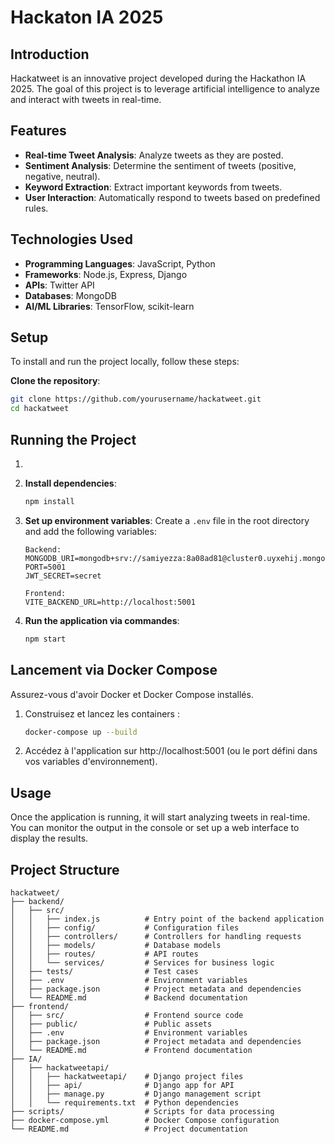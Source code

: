 # Hackaton IA 2025

## Introduction

Hackatweet is an innovative project developed during the Hackathon IA 2025. The goal of this project is to leverage artificial intelligence to analyze and interact with tweets in real-time.

## Features

- **Real-time Tweet Analysis**: Analyze tweets as they are posted.
- **Sentiment Analysis**: Determine the sentiment of tweets (positive, negative, neutral).
- **Keyword Extraction**: Extract important keywords from tweets.
- **User Interaction**: Automatically respond to tweets based on predefined rules.

## Technologies Used

- **Programming Languages**: JavaScript, Python
- **Frameworks**: Node.js, Express, Django
- **APIs**: Twitter API
- **Databases**: MongoDB
- **AI/ML Libraries**: TensorFlow, scikit-learn

## Setup

To install and run the project locally, follow these steps:

**Clone the repository**:

   ```bash
   git clone https://github.com/yourusername/hackatweet.git
   cd hackatweet
   ```

## Running the Project

1. 

2. **Install dependencies**:

   ```bash
   npm install
   ```

3. **Set up environment variables**:
   Create a `.env` file in the root directory and add the following variables:

   ```plaintext
   Backend:
   MONGODB_URI=mongodb+srv://samiyezza:8a08ad81@cluster0.uyxehij.mongodb.net/hackatweet
   PORT=5001
   JWT_SECRET=secret

   Frontend:
   VITE_BACKEND_URL=http://localhost:5001
   ```

4. **Run the application via commandes**:
   ```bash
   npm start
   ```

## Lancement via Docker Compose

Assurez-vous d'avoir Docker et Docker Compose installés.

1. Construisez et lancez les containers :
   ```bash
   docker-compose up --build
   ```
2. Accédez à l'application sur http://localhost:5001 (ou le port défini dans vos variables d'environnement).

## Usage

Once the application is running, it will start analyzing tweets in real-time. You can monitor the output in the console or set up a web interface to display the results.

## Project Structure

```
hackatweet/
├── backend/
│   ├── src/
│   │   ├── index.js          # Entry point of the backend application
│   │   ├── config/           # Configuration files
│   │   ├── controllers/      # Controllers for handling requests
│   │   ├── models/           # Database models
│   │   ├── routes/           # API routes
│   │   └── services/         # Services for business logic
│   ├── tests/                # Test cases
│   ├── .env                  # Environment variables
│   ├── package.json          # Project metadata and dependencies
│   └── README.md             # Backend documentation
├── frontend/
│   ├── src/                  # Frontend source code
│   ├── public/               # Public assets
│   ├── .env                  # Environment variables
│   ├── package.json          # Project metadata and dependencies
│   └── README.md             # Frontend documentation
├── IA/
│   ├── hackatweetapi/
│   │   ├── hackatweetapi/    # Django project files
│   │   ├── api/              # Django app for API
│   │   ├── manage.py         # Django management script
│   │   └── requirements.txt  # Python dependencies
├── scripts/                  # Scripts for data processing
├── docker-compose.yml        # Docker Compose configuration
└── README.md                 # Project documentation
```
